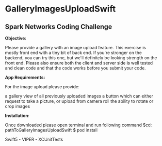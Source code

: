 # GalleryImagesUploadSwift

## Spark Networks Coding Challenge

**Objective:**

Please provide a gallery with an image upload feature. This exercise is mostly front end with a tiny bit of back end. If you're stronger on the backend, you can try this one, but we'll definitely be looking strength on the front end. Please also ensure both the client and server side is well tested and clean code and that the code works before you submit your code.

**App Requirements:**

For the image upload please provide:

a gallery view of all previously uploaded images
a button which can either request to take a picture, or upload from camera roll
the ability to rotate or crop images

**Installation:**

Once downloaded please open terminal and run following command $cd: pathToGalleryImagesUploadSwift $ pod install

Swift5 - VIPER - XCUnitTests
